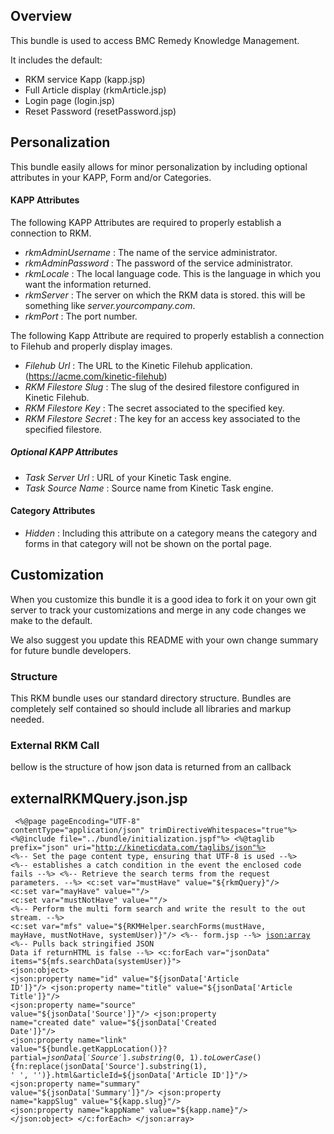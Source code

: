 ## Overview
This bundle is used to access BMC Remedy Knowledge Management.

It includes the default:

* RKM service Kapp (kapp.jsp)
* Full Article display (rkmArticle.jsp)
* Login page (login.jsp)
* Reset Password (resetPassword.jsp)

## Personalization
This bundle easily allows for minor personalization by including optional attributes in your KAPP, Form and/or Categories.

#### KAPP Attributes
The following KAPP Attributes are required to properly establish a connection to RKM.
* _rkmAdminUsername_ : The name of the service administrator.
* _rkmAdminPassword_ : The password of the service administrator.
* _rkmLocale_ : The local language code. This is the language in which you want the information returned.
* _rkmServer_ : The server on which the RKM data is stored. this will be something like _server.yourcompany.com_.
* _rkmPort_ : The port number.

The following Kapp Attribute are required to properly establish a connection to Filehub and properly display images.
* _Filehub Url_ : The URL to the Kinetic Filehub application. (https://acme.com/kinetic-filehub)
* _RKM Filestore Slug_ : The slug of the desired filestore configured in Kinetic Filehub.
* _RKM Filestore Key_ : The secret associated to the specified key.
* _RKM Filestore Secret_ : The key for an access key associated to the specified filestore.

##### Optional KAPP Attributes
* _Task Server Url_ : URL of your Kinetic Task engine.
* _Task Source Name_ : Source name from Kinetic Task engine.

#### Category Attributes
* _Hidden_ : Including this attribute on a category means the category and forms in that category will not be shown on the portal page.

## Customization
When you customize this bundle it is a good idea to fork it on your own git server to track your customizations and merge in any code changes we make to the default.

We also suggest you update this README with your own change summary for future bundle developers.

### Structure
This RKM bundle uses our standard directory structure. Bundles are completely self contained so should include all libraries and markup needed.

### External RKM Call

bellow is the structure of how json data is returned from an callback

## externalRKMQuery.json.jsp
<code><pre>
<%@page pageEncoding="UTF-8" contentType="application/json" trimDirectiveWhitespaces="true"%>
<%@include file="../bundle/initialization.jspf"%>
<%@taglib prefix="json" uri="http://kineticdata.com/taglibs/json"%>
    <%-- Set the page content type, ensuring that UTF-8 is used --%>
    <%-- establishes a catch condition in the event the enclosed code fails --%>
       <%-- Retrieve the search terms from the request parameters. --%>
       <c:set var="mustHave" value="${rkmQuery}"/>
       <c:set var="mayHave" value=""/>
       <c:set var="mustNotHave" value=""/>
       <%-- Perform the multi form search and write the result to the out stream. --%>
       <c:set var="mfs" value="${RKMHelper.searchForms(mustHave, mayHave, mustNotHave, systemUser)}"/>
        <%-- form.jsp --%>
       <json:array>
         <%-- Pulls back stringified JSON Data if returnHTML is false --%>
         <c:forEach var="jsonData" items="${mfs.searchData(systemUser)}">
            <json:object>
              <json:property name="id" value="${jsonData['Article ID']}"/>
              <json:property name="title" value="${jsonData['Article Title']}"/>
              <json:property name="source" value="${jsonData['Source']}"/>
              <json:property name="created date" value="${jsonData['Created Date']}"/>
              <json:property name="link" value="${bundle.getKappLocation()}?partial=${jsonData['Source'].substring(0, 1).toLowerCase()}${fn:replace(jsonData['Source'].substring(1), ' ', '')}.html&articleId=${jsonData['Article ID']}"/>
              <json:property name="summary" value="${jsonData['Summary']}"/>
              <json:property name="kappSlug" value="${kapp.slug}"/>
              <json:property name="kappName" value="${kapp.name}"/>
            </json:object>
          </c:forEach>
        </json:array>
</pre></code>
